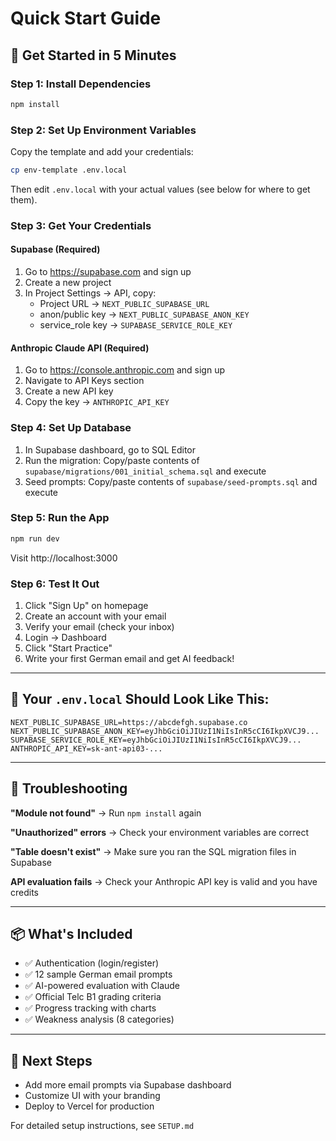# Quick Start Guide

## 🚀 Get Started in 5 Minutes

### Step 1: Install Dependencies

```bash
npm install
```

### Step 2: Set Up Environment Variables

Copy the template and add your credentials:

```bash
cp env-template .env.local
```

Then edit `.env.local` with your actual values (see below for where to get them).

### Step 3: Get Your Credentials

#### Supabase (Required)
1. Go to https://supabase.com and sign up
2. Create a new project
3. In Project Settings → API, copy:
   - Project URL → `NEXT_PUBLIC_SUPABASE_URL`
   - anon/public key → `NEXT_PUBLIC_SUPABASE_ANON_KEY`
   - service_role key → `SUPABASE_SERVICE_ROLE_KEY`

#### Anthropic Claude API (Required)
1. Go to https://console.anthropic.com and sign up
2. Navigate to API Keys section
3. Create a new API key
4. Copy the key → `ANTHROPIC_API_KEY`

### Step 4: Set Up Database

1. In Supabase dashboard, go to SQL Editor
2. Run the migration: Copy/paste contents of `supabase/migrations/001_initial_schema.sql` and execute
3. Seed prompts: Copy/paste contents of `supabase/seed-prompts.sql` and execute

### Step 5: Run the App

```bash
npm run dev
```

Visit http://localhost:3000

### Step 6: Test It Out

1. Click "Sign Up" on homepage
2. Create an account with your email
3. Verify your email (check your inbox)
4. Login → Dashboard
5. Click "Start Practice" 
6. Write your first German email and get AI feedback!

---

## 📝 Your `.env.local` Should Look Like This:

```
NEXT_PUBLIC_SUPABASE_URL=https://abcdefgh.supabase.co
NEXT_PUBLIC_SUPABASE_ANON_KEY=eyJhbGciOiJIUzI1NiIsInR5cCI6IkpXVCJ9...
SUPABASE_SERVICE_ROLE_KEY=eyJhbGciOiJIUzI1NiIsInR5cCI6IkpXVCJ9...
ANTHROPIC_API_KEY=sk-ant-api03-...
```

---

## 🐛 Troubleshooting

**"Module not found"**
→ Run `npm install` again

**"Unauthorized" errors**
→ Check your environment variables are correct

**"Table doesn't exist"**
→ Make sure you ran the SQL migration files in Supabase

**API evaluation fails**
→ Check your Anthropic API key is valid and you have credits

---

## 📦 What's Included

- ✅ Authentication (login/register)
- ✅ 12 sample German email prompts
- ✅ AI-powered evaluation with Claude
- ✅ Official Telc B1 grading criteria
- ✅ Progress tracking with charts
- ✅ Weakness analysis (8 categories)

---

## 🎯 Next Steps

- Add more email prompts via Supabase dashboard
- Customize UI with your branding
- Deploy to Vercel for production

For detailed setup instructions, see `SETUP.md`

